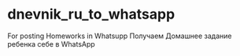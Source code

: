 # dnevnik_ru_to_whatsapp


For posting Homeworks in Whatsupp
Получаем Домашнее задание ребенка себе в WhatsApp
